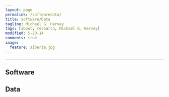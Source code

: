```yaml
---
layout: page
permalink: /softwaredata/
title: Software/Data
tagline: Michael G. Harvey
tags: [about, research, Michael G. Harvey]
modified: 5-20-14
comments: true
image:
  feature: siberia.jpg
---
```


***

## Software


## Data